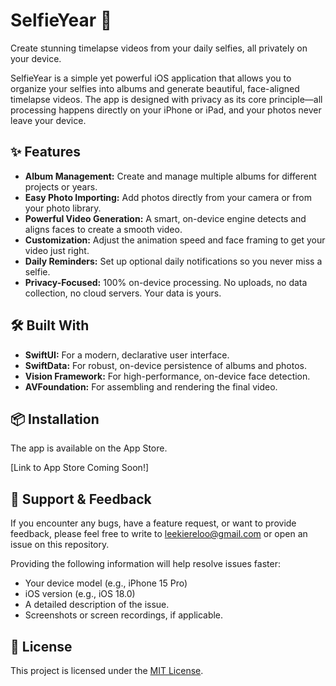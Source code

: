 # SelfieYear 🤳

Create stunning timelapse videos from your daily selfies, all privately on your device.

SelfieYear is a simple yet powerful iOS application that allows you to organize your selfies into albums and generate beautiful, face-aligned timelapse videos. The app is designed with privacy as its core principle—all processing happens directly on your iPhone or iPad, and your photos never leave your device.

## ✨ Features

-   **Album Management:** Create and manage multiple albums for different projects or years.
-   **Easy Photo Importing:** Add photos directly from your camera or from your photo library.
-   **Powerful Video Generation:** A smart, on-device engine detects and aligns faces to create a smooth video.
-   **Customization:** Adjust the animation speed and face framing to get your video just right.
-   **Daily Reminders:** Set up optional daily notifications so you never miss a selfie.
-   **Privacy-Focused:** 100% on-device processing. No uploads, no data collection, no cloud servers. Your data is yours.

## 🛠️ Built With

-   **SwiftUI:** For a modern, declarative user interface.
-   **SwiftData:** For robust, on-device persistence of albums and photos.
-   **Vision Framework:** For high-performance, on-device face detection.
-   **AVFoundation:** For assembling and rendering the final video.

## 📦 Installation

The app is available on the App Store.

[Link to App Store Coming Soon!]

## 💬 Support & Feedback

If you encounter any bugs, have a feature request, or want to provide feedback, please feel free to write to [leekiereloo@gmail.com](mailto:leekiereloo@gmail.com) or open an issue on this repository.

Providing the following information will help resolve issues faster:

-   Your device model (e.g., iPhone 15 Pro)
-   iOS version (e.g., iOS 18.0)
-   A detailed description of the issue.
-   Screenshots or screen recordings, if applicable.

## 📄 License

This project is licensed under the [MIT License](LICENSE).
